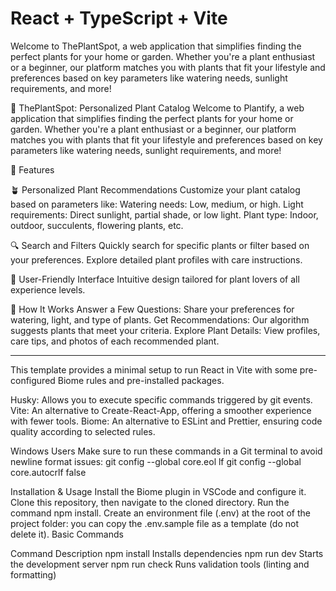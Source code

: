 # React + TypeScript + Vite

Welcome to ThePlantSpot, a web application that simplifies finding the perfect plants for your home or garden. Whether you're a plant enthusiast or a beginner, our platform matches you with plants that fit your lifestyle and preferences based on key parameters like watering needs, sunlight requirements, and more!

🌱 ThePlantSpot: Personalized Plant Catalog
Welcome to Plantify, a web application that simplifies finding the perfect plants for your home or garden. Whether you're a plant enthusiast or a beginner, our platform matches you with plants that fit your lifestyle and preferences based on key parameters like watering needs, sunlight requirements, and more!

🚀 Features

🪴 Personalized Plant Recommendations
Customize your plant catalog based on parameters like:
Watering needs: Low, medium, or high.
Light requirements: Direct sunlight, partial shade, or low light.
Plant type: Indoor, outdoor, succulents, flowering plants, etc.

🔍 Search and Filters
Quickly search for specific plants or filter based on your preferences.
Explore detailed plant profiles with care instructions.

🌟 User-Friendly Interface
Intuitive design tailored for plant lovers of all experience levels.

🌿 How It Works
Answer a Few Questions: Share your preferences for watering, light, and type of plants.
Get Recommendations: Our algorithm suggests plants that meet your criteria.
Explore Plant Details: View profiles, care tips, and photos of each recommended plant.

------------------

This template provides a minimal setup to run React in Vite with some pre-configured Biome rules and pre-installed packages.

Husky: Allows you to execute specific commands triggered by git events.
Vite: An alternative to Create-React-App, offering a smoother experience with fewer tools.
Biome: An alternative to ESLint and Prettier, ensuring code quality according to selected rules.

Windows Users
Make sure to run these commands in a Git terminal to avoid newline format issues:
git config --global core.eol lf
git config --global core.autocrlf false

Installation & Usage
Install the Biome plugin in VSCode and configure it.
Clone this repository, then navigate to the cloned directory.
Run the command npm install.
Create an environment file (.env) at the root of the project folder: you can copy the .env.sample file as a template (do not delete it).
Basic Commands

Command	Description
npm install	Installs dependencies
npm run dev	Starts the development server
npm run check	Runs validation tools (linting and formatting)
